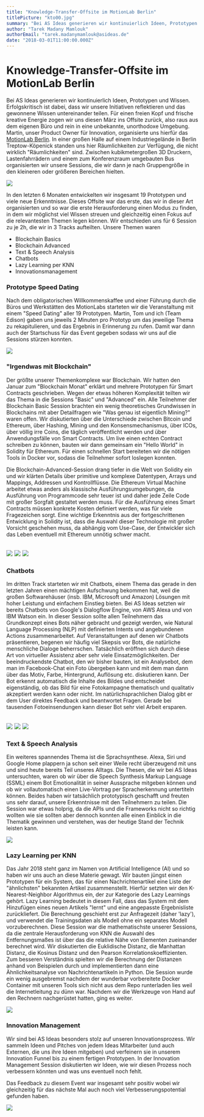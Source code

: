 ```yaml
---
title: "Knowledge-Transfer-Offsite im MotionLab Berlin"
titlePicture: "kto00.jpg"
summary: "Bei AS Ideas generieren wir kontinuierlich Ideen, Prototypen und Wissen. Erfolgskritisch ist dabei, dass wir unsere Initiativen reflektieren und das gewonnene Wissen untereinander teilen. Für einen freien Kopf und frische kreative Energie zogen wir uns diesen März ins Offsite zurück..."
author: "Tarek Madany Mamlouk"
authorEmail: "tarek.madanymamlouk@asideas.de"
date: "2018-03-01T11:00:00.000Z"
---
```

# Knowledge-Transfer-Offsite im MotionLab Berlin

Bei AS Ideas generieren wir kontinuierlich Ideen, Prototypen und Wissen. Erfolgskritisch ist dabei, dass wir unsere Initiativen reflektieren und das gewonnene Wissen untereinander teilen. Für einen freien Kopf und frische kreative Energie zogen wir uns diesen März ins Offsite zurück, also raus aus dem eigenen Büro und rein in eine unbekannte, unorthodoxe Umgebung. Martin, unser Product Owner für Innovation, organisierte uns hierfür das [MotionLab Berlin](https://motionlab.berlin/). In einer großen Halle auf einem Industriegelände in Berlin Treptow-Köpenick standen uns hier Räumlichkeiten zur Verfügung, die nicht wirklich "Räumlichkeiten" sind. Zwischen kubikmetergroßen 3D Druckern, Lastenfahrrädern und einem zum Konferenzraum umgebauten Bus organisierten wir unsere Sessions, die wir dann je nach Gruppengröße in den kleineren oder größeren Bereichen hielten.

![](kto01.jpg)

In den letzten 6 Monaten entwickelten wir insgesamt 19 Prototypen und viele neue Erkenntnisse. Dieses Offsite war das erste, das wir in dieser Art organisierten und so war die erste Herausforderung einen Modus zu finden, in dem wir möglichst viel Wissen streuen und gleichzeitig einen Fokus auf die relevantesten Themen legen können. Wir entschieden uns für 6 Session zu je 2h, die wir in 3 Tracks aufteilten. Unsere Themen waren
* Blockchain Basics
* Blockchain Advanced
* Text & Speech Analysis
* Chatbots
* Lazy Learning per KNN
* Innovationsmanagement

### Prototype Speed Dating

Nach dem obligatorischen Willkommenskaffee und einer Führung durch die Büros und Werkstätten des MotionLabs starteten wir die Veranstaltung mit einem "Speed Dating" aller 19 Prototypen. Martin, Tom und ich (Team Edison) gaben uns jeweils 2 Minuten pro Prototyp um das jeweilige Thema zu rekapitulieren, und das Ergebnis in Erinnerung zu rufen. Damit war dann auch der Startschuss für das Event gegeben sodass wir uns auf die Sessions stürzen konnten. 

![](kto02.jpg)

### "Irgendwas mit Blockchain"

Der größte unserer Themenkomplexe war Blockchain. Wir hatten den Januar zum "Blockchain Monat" erklärt und mehrere Prototypen für Smart Contracts geschrieben. Wegen der etwas höheren Komplexität teilten wir das Thema in die Sessions "Basic" und "Advanced" ein. Alle Teilnehmer der Blockchain Basic Session brachten ein wenig theoretisches Grundwissen in Blockchains mit aber Detailfragen wie "Was genau ist eigentlich Mining?" waren offen. Wir diskutierten über die Unterschiede zwischen Bitcoin und Ethereum, über Hashing, Mining und den Konsensmechanismus, über ICOs, über völlig irre Coins, die täglich veröffentlicht werden und über Anwendungsfälle von Smart Contracts. Um live einen echten Contract schreiben zu können, bauten wir dann gemeinsam ein "Hello World" in Solidity für Ethereum. Für einen schnellen Start bereiteten wir die nötigen Tools in Docker vor, sodass die Teilnehmer sofort loslegen konnten.

Die Blockchain-Advanced-Session drang tiefer in die Welt von Solidity ein und wir klärten Details über primitive und komplexe Datentypen, Arrays und Mappings, Addressen und Kontrollflüsse. Die Ethereum Virtual Machine arbeitet etwas anders als klassische Ausführungsumgebungen, da Ausführung von Programmcode sehr teuer ist und daher jede Zeile Code mit großer Sorgfalt gestaltet werden muss. Für die Ausführung eines Smart Contracts müssen konkrete Kosten definiert werden, was für viele Fragezeichen sorgt. Eine wichtige Erkenntnis aus der fortgeschrittenen Entwicklung in Solidity ist, dass die Auswahl dieser Technologie mit großer Vorsicht geschehen muss, da abhängig vom Use-Case, der Entwickler sich das Leben eventuell mit Ethereum unnötig schwer macht.

## ![](kto03.jpg) ![](kto10.jpg) ![](kto06.jpg)

### Chatbots

Im dritten Track starteten wir mit Chatbots, einem Thema das gerade in den letzten Jahren einen mächtigen Aufschwung bekommen hat, weil die großen Softwarehäuser (insb. IBM, Microsoft und Amazon) Lösungen mit hoher Leistung und einfachem Einstieg bieten. Bei AS Ideas setzten wir bereits Chatbots von Google's Dialogflow Engine, von AWS Alexa und von IBM Watson ein. In dieser Session sollte allen Teilnehmern das Grundkonzept eines Bots näher gebracht und gezeigt werden, wie Natural Language Processing (NLP) mit definierten Intents und angebundenen Actions zusammenarbeitet. Auf Veranstaltungen auf denen wir Chatbots präsentieren, begenen wir häufig viel Skepsis vor Bots, die natürliche menschliche Dialoge beherrschen. Tatsächlich eröffnen sich durch diese Art von virtueller Assistenz aber sehr viele Einsatzmöglichkeiten. Der beeindruckendste Chatbot, den wir bisher bauten, ist ein Analysebot, dem man im Facebook-Chat ein Foto übergeben kann und mit dem man dann über das Motiv, Farbe, Hintergrund, Auflösung etc. diskutieren kann. Der Bot erkennt automatisch die Inhalte des Bildes und entscheidet eigenständig, ob das Bild für eine Fotokampagne thematisch und qualitativ akzeptiert werden kann oder nicht. Im natürlichsprachlichen Dialog gibt er dem User direktes Feedback und beantwortet Fragen. Gerade bei tausenden Fotoeinsendungen kann dieser Bot sehr viel Arbeit ersparen. 

## ![](kto04.jpg) ![](kto05.jpg) ![](kto07.jpg)

### Text & Speech Analysis

Ein weiteres spannendes Thema ist die Sprachsynthese. Alexa, Siri und Google Home plappern ja schon seit einer Weile recht überzeugend mit uns und sind heute bereits Teil unseres Alltags. Die Thesen, die wir bei AS Ideas untersuchten, waren ob wir über die Speech Synthesis Markup Language (SSML) einem Bot Emotionalität in seiner Aussprache mitgeben können und ob wir vollautomatisch einen Live-Vortrag per Spracherkennung untertiteln können. Beides haben wir tatsächlich prototypisch geschafft und freuten uns sehr darauf, unsere Erkenntnisse mit den Teilnehmern zu teilen. Die Session war etwas holprig, da die APIs und die Frameworks nicht so richtig wollten wie sie sollten aber dennoch konnten alle einen Einblick in die Thematik gewinnen und verstehen, was der heutige Stand der Technik leisten kann.  

![](kto08.jpg)

### Lazy Learning per KNN

Das Jahr 2018 steht ganz im Namen von Artificial Intelligence (AI) und so haben wir uns auch an diese Materie gewagt. Wir bauten jüngst einen Prototypen für ein System, das für einen Nachrichtenartikel eine Liste der "ähnlichsten" bekannten Artikel zusammenstellt. Hierfür setzten wir den K-Nearest-Neighbor Algorithmus ein, der zur Kategorie des Lazy Learnings gehört. Lazy Learning bedeutet in diesem Fall, dass das System mit dem Hinzufügen eines neuen Artikels "lernt" und eine angepasste Ergebnisliste zurückliefert. Die Berechnung geschieht erst zur Anfragezeit (daher 'lazy'), und verwendet die Trainingsdaten als Modell ohne ein separates Modell vorzuberechnen. Diese Session war die mathematischste unserer Sessions, da die zentrale Herausforderung von KNN die Auswahl des Entfernungsmaßes ist über das die relative Nähe von Elementen zueinander berechnet wird. Wir diskutierten die Euklidische Distanz, die Manhattan Distanz, die Kosinus Distanz und den Pearson Korrelationskoeffizienten. Zum besseren Verständnis spielten wir die Berechnung der Distanzen anhand von Beispielen durch und implementierten dann eine Ähnlichkeitsanalyse von Nachrichtenartikeln in Python. Die Session wurde ein wenig ausgebremst nachdem der wunderbar vorbereitete Docker Container mit unseren Tools sich nicht aus dem Repo runterladen lies weil die Internetleitung zu dünn war. Nachdem wir die Werkzeuge von Hand auf den Rechnern nachgerüstet hatten, ging es weiter.

![](kto00.jpg)

### Innovation Management

Wir sind bei AS Ideas besonders stolz auf unseren Innovationsprozess. Wir sammeln Ideen und Pitches von jedem Ideas Mitarbeiter (und auch Externen, die uns ihre Ideen mitgeben) und verfeinern sie in unserem Innovation Funnel bis zu einem fertigen Prototypen. In der Innovation Management Session diskutierten wir Ideen, wie wir diesen Prozess noch verbessern könnten und was uns eventuell noch fehlt. 

Das Feedback zu diesem Event war insgesamt sehr positiv wobei wir gleichzeitig für das nächste Mal auch noch viel Verbesserungspotential gefunden haben. 

![](kto09.jpg)
